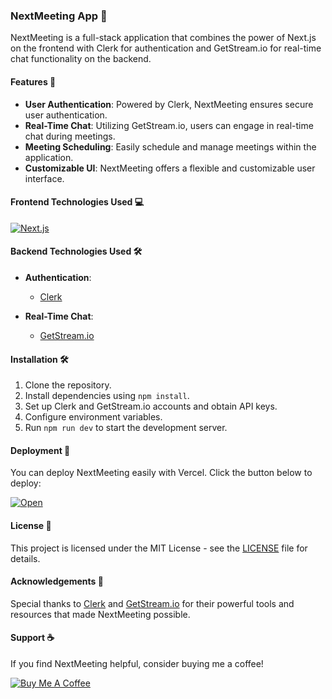 ### NextMeeting App 📅

NextMeeting is a full-stack application that combines the power of Next.js on the frontend with Clerk for authentication and GetStream.io for real-time chat functionality on the backend.

#### Features 🚀

- **User Authentication**: Powered by Clerk, NextMeeting ensures secure user authentication.
- **Real-Time Chat**: Utilizing GetStream.io, users can engage in real-time chat during meetings.
- **Meeting Scheduling**: Easily schedule and manage meetings within the application.
- **Customizable UI**: NextMeeting offers a flexible and customizable user interface.

#### Frontend Technologies Used 💻

[![Next.js](https://assets.vercel.com/image/upload/v1538361091/repositories/next-js/next-js.png)](https://nextjs.org/)

#### Backend Technologies Used 🛠️

- **Authentication**:
  - [Clerk](https://clerk.dev/)

- **Real-Time Chat**:
  - [GetStream.io](https://getstream.io/)

#### Installation 🛠️

1. Clone the repository.
2. Install dependencies using `npm install`.
3. Set up Clerk and GetStream.io accounts and obtain API keys.
4. Configure environment variables.
5. Run `npm run dev` to start the development server.

#### Deployment 🚀

You can deploy NextMeeting easily with Vercel. Click the button below to deploy:

[![Open](https://vercel.com/button)](https://next-meeting-beta.vercel.app/)

#### License 📝

This project is licensed under the MIT License - see the [LICENSE](LICENSE) file for details.

#### Acknowledgements 🙏

Special thanks to [Clerk](https://clerk.dev/) and [GetStream.io](https://getstream.io/) for their powerful tools and resources that made NextMeeting possible.

#### Support ☕

If you find NextMeeting helpful, consider buying me a coffee!

[![Buy Me A Coffee](https://www.buymeacoffee.com/assets/img/guidelines/download-assets-sm-2.svg)](https://www.buymeacoffee.com/raghuvaranl)
